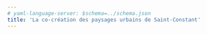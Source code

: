 ```yaml
---
# yaml-language-server: $schema=../schema.json
title: 'La co-création des paysages urbains de Saint-Constant'
---
```

